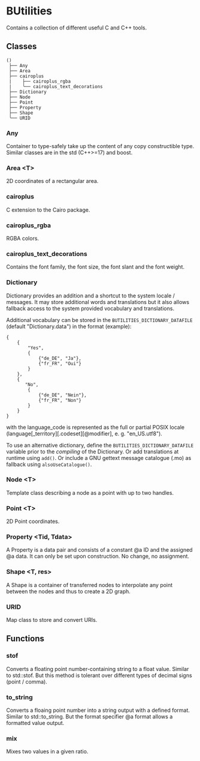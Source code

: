 # BUtilities

Contains a collection of different useful C and C++ tools.


## Classes
```
()
 ├── Any
 ├── Area
 ├── cairoplus
 |    ├── cairoplus_rgba
 |    ╰── cairoplus_text_decorations
 ├── Dictionary
 ├── Node
 ├── Point
 ├── Property
 ├── Shape
 ╰── URID
```


### Any

Container to type-safely take up the content of any copy constructible type.
Similar classes are in the std (C++>=17) and boost.


### Area \<T\>

2D coordinates of a rectangular area.


### cairoplus

C extension to the Cairo package.


### cairoplus_rgba

RGBA colors.


### cairoplus_text_decorations

Contains the font family, the font size, the font slant and the font weight.


### Dictionary

Dictionary provides an addition and a shortcut to the system locale /
messages. It may store additional words and translations but it also allows
fallback access to the system provided vocabulary and translations.

Additional vocabulary can be stored in the 
`BUTILITIES_DICTIONARY_DATAFILE` (default "Dictionary.data") in the format
(example):
```
{
    {
        "Yes",       
        {
            {"de_DE", "Ja"},
            {"fr_FR", "Oui"}
        }
    },
    {
       "No",       
        {
            {"de_DE", "Nein"},
            {"fr_FR", "Non"}
        }
    }
}
```
with the language_code is represented as the full or partial POSIX locale 
(language[_territory][.codeset][@modifier], e. g. "en_US.utf8").

To use an alternative dictionary, define the 
`BUTILITIES_DICTIONARY_DATAFILE` variable prior to the *compiling* of the
Dictionary. Or add translations at runtime using `add()`. Or include a GNU
gettext message catalogue (.mo) as fallback using `alsoUseCatalogue()`.


### Node \<T\>

Template class describing a node as a point with up to two handles.


### Point \<T\>

2D Point coordinates.


### Property  \<Tid, Tdata\>

A Property is a data pair and consists of a constant @a ID and the assigned
@a data. It can only be set upon construction. No change, no assignment.


### Shape \<T, res\>

A Shape is a container of transferred nodes to interpolate any point between 
the nodes and thus to create a 2D graph.


### URID

Map class to store and convert URIs.


## Functions

### stof

Converts a floating point number-containing string to a float value. Similar 
to std::stof. But this method is tolerant over different types of decimal 
signs (point / comma).


### to_string

Converts a floaing point number into a string output with a defined format. 
Similar to std::to_string. But the format specifier @a format allows a
formatted value output.


### mix

Mixes two values in a given ratio.